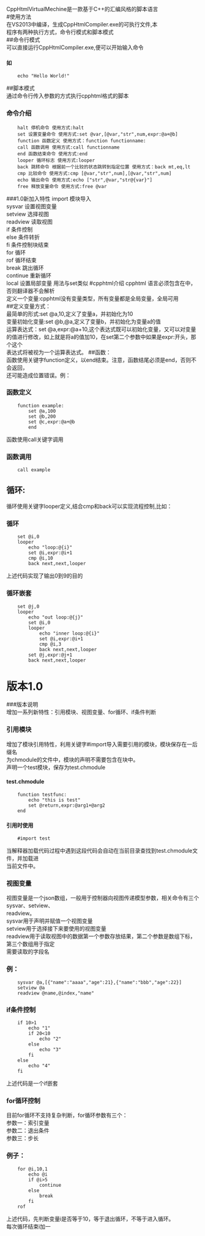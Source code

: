 CppHtmlVirtualMechine是一款基于C++的汇编风格的脚本语言  
#使用方法  
在VS2013中编译，生成CppHtmlCompiler.exe的可执行文件,本    
程序有两种执行方式，命令行模式和脚本模式  
##命令行模式  
可以直接运行CppHtmlCompiler.exe,便可以开始输入命令  
#### 如 
		echo "Hello World!"  
##脚本模式  
通过命令行传入参数的方式执行cpphtml格式的脚本  
### 命令介绍  
		halt 停机命令 使用方式:halt  
		set 设置变量命令 使用方式:set @var,[@var,"str",num,expr:@a+@b]  
		function 函数定义 使用方式：function functionname:  
		call 函数调用 使用方式:call functionname  
		end 函数结束命令 使用方式:end  
		looper 循环标志 使用方式:looper  
		back 跳转命令 根据前一个比较的状态跳转到指定位置 使用方式：back mt,eq,lt  
		cmp 比较命令 使用方式:cmp [@var,"str",num],[@var,"str",num]  
		echo 输出命令 使用方式:echo ["str",@var,"str@{var}"]  
		free 释放变量命令 使用方式:free @var  
###1.0新加入特性
		import 模块导入  
		sysvar 设置视图变量  
		setview 选择视图  
		readview 读取视图  
		if 条件控制  
		else 条件转折  
		fi 条件控制块结束  
		for 循环  
		rof 循环结束  
		break 跳出循环  
		continue 重新循环  
		local 设置局部变量 用法与set类似
#cpphtml介绍
cpphtml 语言必须包含在<?cpp和?>中，否则翻译器不会解析  
定义一个变量:cpphtml没有变量类型，所有变量都是全局变量，全局可用  
##定义变量方式：  
最简单的形式:set @a,10,定义了变量a，并初始化为10  
变量初始化变量:set @b,@a,定义了变量b，并初始化为变量a的值  
运算表达式：set @a,expr:@a+10,这个表达式既可以初始化变量，又可以对变量  
的值进行修改，如上就是将a的值加10，在set第二个参数中如果是expr:开头，那个这个  
表达式将被视为一个运算表达式。
##函数：  
函数使用关键字function定义，以end结束。注意，函数结尾必须是end，否则不会返回，  
还可能造成位置错误。例：
### 函数定义  
		function example:  
			set @a,100  
			set @b,200  
			set @c,expr:@a+@b  
			end  
函数使用call关键字调用  
### 函数调用
		call example  
## 循环:  
循环使用关键字looper定义,结合cmp和back可以实现流程控制,比如：  
### 循环  
		set @i,0
		looper
			echo "loop:@{i}"
			set @i,expr:@i+1
			cmp @i,10
			back next,next,looper
上述代码实现了输出0到9的目的  
### 循环嵌套
		set @j,0
		looper
			echo "out loop:@{j}"
			set @i,0
			looper
				echo "inner loop:@{i}"
				set @i,expr:@i+1
				cmp @i,3
				back next,next,looper
			set @j,expr:@j+1
			back next,next,looper
# 版本1.0  
###版本说明  
增加一系列新特性：引用模块、视图变量、for循环、if条件判断  
### 引用模块  
增加了模块引用特性，利用关键字#import导入需要引用的模块，模块保存在一后缀名  
为chmodule的文件中，模块的声明不需要包含在<?cpp和?>块中。  
声明一个test模块，保存为test.chmodule  
#### test.chmodule 
		function testfunc:  
			echo "this is test"  
			set @return,expr:@arg1+@arg2  
		end  
#### 引用时使用  
		#import test  
当解释器加载代码过程中遇到这段代码会自动在当前目录查找到test.chmodule文件，并加载进  
当前文件中。
### 视图变量  
视图变量是一个json数组，一般用于控制器向视图传递模型参数，相关命令有三个sysvar、setview、  
readview。  
sysvar用于声明并赋值一个视图变量  
setview用于选择接下来要使用的视图变量  
readview用于读取视图中的数据第一个参数存放结果，第二个参数是数组下标，第三个数组用于指定  
需要读取的字段名  
### 例：  
		sysvar @a,[{"name":"aaaa","age":21},{"name":"bbb","age":22}]  
		setview @a  
		readview @name,@index,"name"  
### if条件控制    
		if 10>1  
			echo "1"  
			if 20<10  
				echo "2"  
			else  
				echo "3"  
			fi  
		else  
			echo "4"  
		fi  
上述代码是一个if嵌套
### for循环控制
目前for循环不支持复杂判断，for循环参数有三个：  
参数一：索引变量  
参数二：退出条件  
参数三：步长  
### 例子：
		for @i,10,1
			echo @i
			if @i>5
				continue
			else
				break
			fi
		rof
上述代码，先判断变量i是否等于10，等于退出循环，不等于进入循环。  
每次循环结束i加一  
